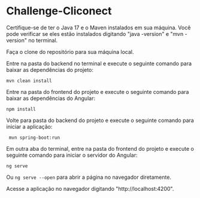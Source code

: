 # Challenge-Cliconect

Certifique-se de ter o Java 17 e o Maven instalados em sua máquina. Você pode verificar se eles estão instalados digitando "java -version" e "mvn -version" no terminal.

Faça o clone do repositório para sua máquina local.

Entre na pasta do backend no terminal e execute o seguinte comando para baixar as dependências do projeto:

``` mvn clean install ```

Entre na pasta do frontend do projeto e execute o seguinte comando para baixar as dependências do Angular:

``` npm install ```

Volte para pasta do backend do projeto e execute o seguinte comando para iniciar a aplicação:

``` mvn spring-boot:run``` 

Em outra aba do terminal, entre na pasta do frontend do projeto e execute o seguinte comando para iniciar o servidor do Angular:

``` ng serve ```

Ou ``` ng serve --open ``` para abrir a página no navegador diretamente.

Acesse a aplicação no navegador digitando "http://localhost:4200".
